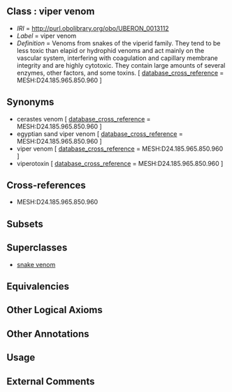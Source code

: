 
## Class : viper venom

 * *IRI* = http://purl.obolibrary.org/obo/UBERON_0013112
 * *Label* = viper venom
 * *Definition* = Venoms from snakes of the viperid family. They tend to be less toxic than elapid or hydrophid venoms and act mainly on the vascular system, interfering with coagulation and capillary membrane integrity and are highly cytotoxic. They contain large amounts of several enzymes, other factors, and some toxins. [ [database_cross_reference](../../ef/oboInOwl#hasDbXref.md) = MESH:D24.185.965.850.960 ]

## Synonyms

 * cerastes venom [ [database_cross_reference](../../ef/oboInOwl#hasDbXref.md) = MESH:D24.185.965.850.960 ]
 * egyptian sand viper venom [ [database_cross_reference](../../ef/oboInOwl#hasDbXref.md) = MESH:D24.185.965.850.960 ]
 * viper venom [ [database_cross_reference](../../ef/oboInOwl#hasDbXref.md) = MESH:D24.185.965.850.960 ]
 * viperotoxin [ [database_cross_reference](../../ef/oboInOwl#hasDbXref.md) = MESH:D24.185.965.850.960 ]

## Cross-references

 * MESH:D24.185.965.850.960

## Subsets


## Superclasses

 * [snake venom](../../UBERON/76/UBERON_0013076.md)

## Equivalencies


## Other Logical Axioms


## Other Annotations


## Usage


## External Comments

